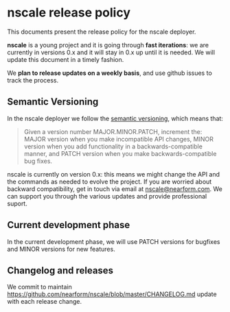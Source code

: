 nscale release policy
=====================

This documents present the release policy for the nscale deployer.

__nscale__ is a young project and it is going through __fast iterations__:
we are currently in versions 0.x and it will stay in 0.x
up until it is needed. We will update this document in a timely fashion.

We __plan to release updates on a weekly basis__, and use github issues
to track the process.

Semantic Versioning
-------------------

In the nscale deployer we follow the [semantic
versioning](http://semver.org/), which means that:

> Given a version number MAJOR.MINOR.PATCH, increment the:
MAJOR version when you make incompatible API changes,
MINOR version when you add functionality in a backwards-compatible manner, and
PATCH version when you make backwards-compatible bug fixes.

nscale is currently on version 0.x: this means we might change the API and the
commands as needed to evolve the project. If you are worried about backward compatibility,
get in touch via email at nscale@nearform.com. We can support you through the
various updates and provide professional suport.

Current development phase
-------------------------

In the current development phase, we will use PATCH versions for
bugfixes and MINOR versions for new features.

Changelog and releases
----------------------

We commit to maintain
https://github.com/nearform/nscale/blob/master/CHANGELOG.md update with
each release change.
